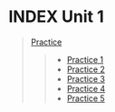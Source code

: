  # **INDEX Unit 1**

> [Practice](https://github.com/PAOsuna/Big_Data/tree/Unit_1/Practices)
>> * [Practice 1](https://github.com/PAOsuna/Big_Data/tree/Unit_1/Practices/Practice%201)
>> * [Practice 2](https://github.com/PAOsuna/Big_Data/tree/Unit_1/Practices/Practice%202)
>> * [Practice 3](https://github.com/PAOsuna/Big_Data/tree/Unit_1/Practices/Practice%203)
>> * [Practice 4](https://github.com/PAOsuna/Big_Data/tree/Unit_1/Practices/Practice%204)
>> * [Practice 5](https://github.com/PAOsuna/Big_Data/tree/Unit_1/Practices/Practice%205)